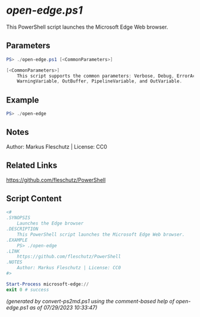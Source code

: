 *open-edge.ps1*
================

This PowerShell script launches the Microsoft Edge Web browser.

Parameters
----------
```powershell
PS> ./open-edge.ps1 [<CommonParameters>]

[<CommonParameters>]
    This script supports the common parameters: Verbose, Debug, ErrorAction, ErrorVariable, WarningAction, 
    WarningVariable, OutBuffer, PipelineVariable, and OutVariable.
```

Example
-------
```powershell
PS> ./open-edge

```

Notes
-----
Author: Markus Fleschutz | License: CC0

Related Links
-------------
https://github.com/fleschutz/PowerShell

Script Content
--------------
```powershell
<#
.SYNOPSIS
	Launches the Edge browser
.DESCRIPTION
	This PowerShell script launches the Microsoft Edge Web browser.
.EXAMPLE
	PS> ./open-edge
.LINK
	https://github.com/fleschutz/PowerShell
.NOTES
	Author: Markus Fleschutz | License: CC0
#>

Start-Process microsoft-edge://
exit 0 # success
```

*(generated by convert-ps2md.ps1 using the comment-based help of open-edge.ps1 as of 07/29/2023 10:33:47)*
